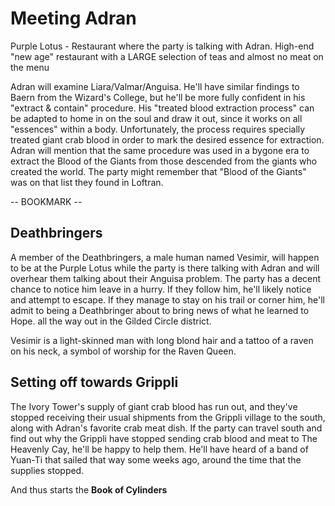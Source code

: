 # Meeting Adran
Purple Lotus - Restaurant where the party is talking with Adran. High-end "new age" restaurant with a LARGE selection of teas and almost no meat on the menu

Adran will examine Liara/Valmar/Anguisa. He'll have similar findings to Baern from the Wizard's College, but he'll be more fully confident in his "extract & contain" procedure. His "treated blood extraction process" can be adapted to home in on the soul and draw it out, since it works on all "essences" within a body. Unfortunately, the process requires specially treated giant crab blood in order to mark the desired essence for extraction. Adran will mention that the same procedure was used in a bygone era to extract the Blood of the Giants from those descended from the giants who created the world. The party might remember that "Blood of the Giants" was on that list they found in Loftran.

-- BOOKMARK --

## Deathbringers
A member of the Deathbringers, a male human named Vesimir, will happen to be at the Purple Lotus while the party is there talking with Adran and will overhear them talking about their Anguisa problem. The party has a decent chance to notice him leave in a hurry. If they follow him, he'll likely notice and attempt to escape. If they manage to stay on his trail or corner him, he'll admit to being a Deathbringer about to bring news of what he learned to Hope. all the way out in the Gilded Circle district.

Vesimir is a light-skinned man with long blond hair and a tattoo of a raven on his neck, a symbol of worship for the Raven Queen.

## Setting off towards Grippli
The Ivory Tower's supply of giant crab blood has run out, and they've stopped receiving their usual shipments from the Grippli village to the south, along with Adran's favorite crab meat dish. If the party can travel south and find out why the Grippli have stopped sending crab blood and meat to The Heavenly Cay, he'll be happy to help them. He'll have heard of a band of Yuan-Ti that sailed that way some weeks ago, around the time that the supplies stopped.

And thus starts the **Book of Cylinders**
